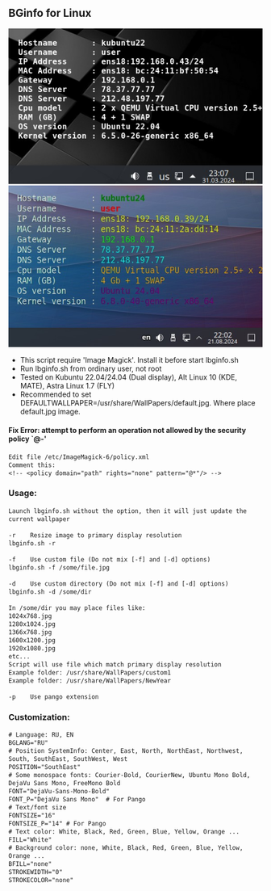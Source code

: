 
## BGinfo for Linux

![lbginfo](lbginfo.jpg)
![lbginfo2](lbginfo2.jpg)

* This script require 'Image Magick'. Install it before start lbginfo.sh
* Run lbginfo.sh from ordinary user, not root
* Tested on Kubuntu 22.04/24.04 (Dual display), Alt Linux 10 (KDE, MATE), Astra Linux 1.7 (FLY)
* Recommended to set DEFAULTWALLPAPER=/usr/share/WallPapers/default.jpg. Where place default.jpg image.

#### Fix Error: attempt to perform an operation not allowed by the security policy `@-'
```
Edit file /etc/ImageMagick-6/policy.xml
Comment this:
<!-- <policy domain="path" rights="none" pattern="@*"/> -->
```


### Usage:
```
Launch lbginfo.sh without the option, then it will just update the current wallpaper

-r    Resize image to primary display resolution
lbginfo.sh -r

-f    Use custom file (Do not mix [-f] and [-d] options)
lbginfo.sh -f /some/file.jpg

-d    Use custom directory (Do not mix [-f] and [-d] options)
lbginfo.sh -d /some/dir

In /some/dir you may place files like:
1024x768.jpg
1280x1024.jpg
1366x768.jpg
1600x1200.jpg
1920x1080.jpg
etc...
Script will use file which match primary display resolution
Example folder: /usr/share/WallPapers/custom1
Example folder: /usr/share/WallPapers/NewYear

-p    Use pango extension
```

### Customization:
```
# Language: RU, EN
BGLANG="RU"
# Position SystemInfo: Center, East, North, NorthEast, Northwest, South, SouthEast, SouthWest, West
POSITION="SouthEast"
# Some monospace fonts: Courier-Bold, CourierNew, Ubuntu Mono Bold, DejaVu Sans Mono, FreeMono Bold
FONT="DejaVu-Sans-Mono-Bold"
FONT_P="DejaVu Sans Mono"  # For Pango
# Text/font size
FONTSIZE="16"
FONTSIZE_P="14" # For Pango
# Text color: White, Black, Red, Green, Blue, Yellow, Orange ...
FILL="White"
# Background color: none, White, Black, Red, Green, Blue, Yellow, Orange ...
BFILL="none"
STROKEWIDTH="0"
STROKECOLOR="none"
```

